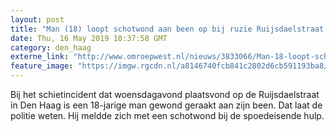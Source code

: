 ```yaml
---
layout: post
title: "Man (18) loopt schotwond aan been op bij ruzie Ruijsdaelstraat Den Haag"
date: Thu, 16 May 2019 10:37:58 GMT
category: den_haag
externe_link: "http://www.omroepwest.nl/nieuws/3833066/Man-18-loopt-schotwond-aan-been-op-bij-ruzie-Ruijsdaelstraat-Den-Haag"
feature_image: "https://imgw.rgcdn.nl/a8146740fcb841c2802d6cb591193ba8/opener/3832871.jpg"
---
```


Bij het schietincident dat woensdagavond plaatsvond op de Ruijsdaelstraat in Den Haag is een 18-jarige man gewond geraakt aan zijn been. Dat laat de politie weten. Hij meldde zich met een schotwond bij de spoedeisende hulp.
